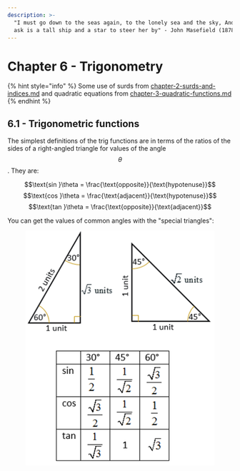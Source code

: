 ```yaml
---
description: >-
  "I must go down to the seas again, to the lonely sea and the sky, And all I
  ask is a tall ship and a star to steer her by" - John Masefield (1878-1967)
---
```


# Chapter 6 - Trigonometry

{% hint style="info" %}
Some use of surds from [chapter-2-surds-and-indices.md](../chapter-2-surds-and-indices.md "mention") and quadratic equations from [chapter-3-quadratic-functions.md](../chapter-3-quadratic-functions.md "mention")
{% endhint %}

## 6.1 - Trigonometric functions

The simplest definitions of the trig functions are in terms of the ratios of the sides of a right-angled triangle for values of the angle $$\theta$$. They are:

&#x20;                               $$\text{sin }\theta = \frac{\text{opposite}}{\text{hypotenuse}}$$           $$\text{cos }\theta = \frac{\text{adjacent}}{\text{hypotenuse}}$$                $$\text{tan }\theta = \frac{\text{opposite}}{\text{adjacent}}$$

You can get the values of common angles with the "special triangles":

<figure><img src="../../.gitbook/assets/image.png" alt=""><figcaption></figcaption></figure>
